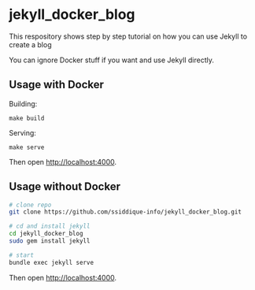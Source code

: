# jekyll_docker_blog
This respository shows step by step tutorial on how you can use Jekyll to create a blog

You can ignore Docker stuff if you want and use Jekyll directly.

## Usage with Docker

Building:

```
make build
```

Serving:

```
make serve
```

Then open [http://localhost:4000](http://localhost:4000).

## Usage without Docker

```bash
# clone repo 
git clone https://github.com/ssiddique-info/jekyll_docker_blog.git

# cd and install jekyll
cd jekyll_docker_blog
sudo gem install jekyll

# start
bundle exec jekyll serve
```

Then open [http://localhost:4000](http://localhost:4000).